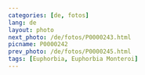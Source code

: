 ```yaml
---
categories: [de, fotos]
lang: de
layout: photo
next_photo: /de/fotos/P0000243.html
picname: P0000242
prev_photo: /de/fotos/P0000245.html
tags: [Euphorbia, Euphorbia Monteroi]
---
```

